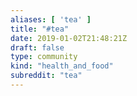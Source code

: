 ```yaml
---
aliases: [ 'tea' ]
title: "#tea"
date: 2019-01-02T21:48:21Z
draft: false
type: community
kind: "health_and_food"
subreddit: "tea"
---
```

